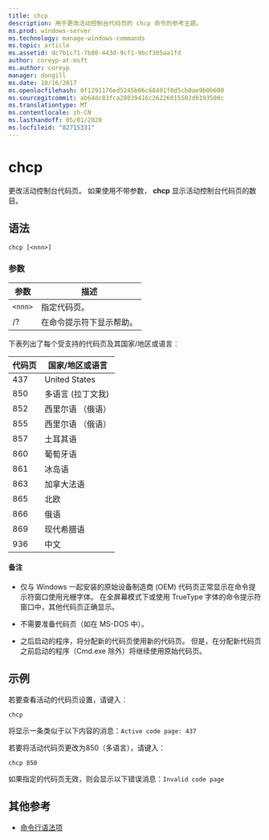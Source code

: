 ```yaml
---
title: chcp
description: 用于更改活动控制台代码页的 chcp 命令的参考主题。
ms.prod: windows-server
ms.technology: manage-windows-commands
ms.topic: article
ms.assetid: dc7b1c71-7b80-443d-9cf1-9bcf305aa1fd
author: coreyp-at-msft
ms.author: coreyp
manager: dongill
ms.date: 10/16/2017
ms.openlocfilehash: 0f1291176ed5245b06c68491f0d5cb0ae9b0b600
ms.sourcegitcommit: ab64dc83fca28039416c26226815502d0193500c
ms.translationtype: MT
ms.contentlocale: zh-CN
ms.lasthandoff: 05/01/2020
ms.locfileid: "82715331"
---
```

# <a name="chcp"></a>chcp

更改活动控制台代码页。 如果使用不带参数， **chcp** 显示活动控制台代码页的数目。

## <a name="syntax"></a>语法

```
chcp [<nnn>]
```

### <a name="parameters"></a>参数

| 参数 | 描述 |
| --------- | ----------- |
| `<nnn>` | 指定代码页。 |
| /? | 在命令提示符下显示帮助。 |

下表列出了每个受支持的代码页及其国家/地区或语言︰

| 代码页 | 国家/地区或语言 |
| --------- | -------------------------- |
| 437 | United States |
| 850 | 多语言 (拉丁文我) |
| 852 | 西里尔语 （俄语） |
| 855 | 西里尔语 （俄语） |
| 857 | 土耳其语 |
| 860 | 葡萄牙语 |
| 861 | 冰岛语 |
| 863 | 加拿大法语 |
| 865 | 北欧 |
| 866 | 俄语 |
| 869 | 现代希腊语 |
| 936 | 中文 |

#### <a name="remarks"></a>备注

- 仅与 Windows 一起安装的原始设备制造商 (OEM) 代码页正常显示在命令提示符窗口使用光栅字体。 在全屏幕模式下或使用 TrueType 字体的命令提示符窗口中，其他代码页正确显示。

- 不需要准备代码页（如在 MS-DOS 中）。

- 之后启动的程序，将分配新的代码页使用新的代码页。 但是，在分配新代码页之前启动的程序（Cmd.exe 除外）将继续使用原始代码页。

## <a name="examples"></a>示例

若要查看活动的代码页设置，请键入︰

```
chcp
```

将显示一条类似于以下内容的消息：`Active code page: 437`

若要将活动代码页更改为850（多语言），请键入：

```
chcp 850
```

如果指定的代码页无效，则会显示以下错误消息：`Invalid code page`

## <a name="additional-references"></a>其他参考

- [命令行语法项](command-line-syntax-key.md)
